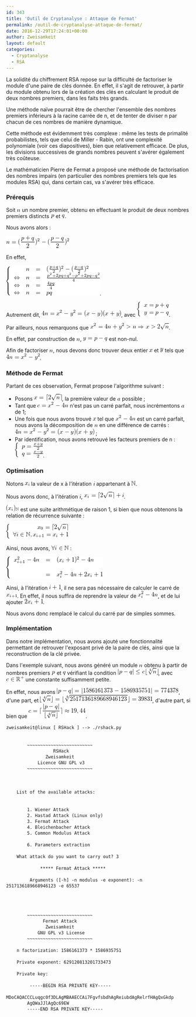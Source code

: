 ```yaml
---
id: 343
title: 'Outil de Cryptanalyse : Attaque de Fermat'
permalink: /outil-de-cryptanalyse-attaque-de-fermat/
date: 2016-12-29T17:24:01+00:00
author: Zweisamkeit
layout: default
categories:
  - Cryptanalyse
  - RSA
---
```

La solidité du chiffrement RSA repose sur la difficulté de factoriser le module d'une paire de clés donnée. En effet, il s'agit de retrouver, à partir du module obtenu lors de la création des clés en calculant le produit de deux nombres premiers, dans les faits très grands.

Une méthode naïve pourrait être de chercher l'ensemble des nombres premiers inférieurs à la racine carrée de n, et de tenter de diviser n par chacun de ces nombres de manière dynamique.

Cette méthode est évidemment très complexe : même les tests de primalité probabilistes, tels que celui de Miller - Rabin, ont une complexité polynomiale (voir ces diapositives), bien que relativement efficace. De plus, les divisions successives de grands nombres peuvent s'avérer également très coûteuse.

Le mathématicien Pierre de Fermat a proposé une méthode de factorisation des nombres impairs (en particulier des nombres premiers tels que les modules RSA) qui, dans certain cas, va s'avérer très efficace.

 
### Prérequis


Soit ![](/img/85ed301d2dec3500a4a7a6b9599251f6.png)<!-- n --> un nombre premier, obtenu en effectuant le produit de deux nombres premiers distincts ![](/img/85fd369a34bcb690cd5cc13153ab2c51.png)<!-- p --> et ![](/img/c69e06211d8d74949a67e9b16517a22a.png)<!-- q -->.

Nous avons alors :

![](/img/1ae854509fd1a4fbf27c87a26305f919.png)<!-- n = (\frac{p+q}{2})^2-(\frac{p-q}{2})^2 -->

En effet,

![](/img/9678312cf1652725634e24b2772f0200.png)<!-- \left\{\begin{array}{rrcl}&n&=&(\frac{p+q}{2})^2-(\frac{p-q}{2})^2\\ \Leftrightarrow&n&=&\frac{p^2+2pq+q^2 - p^2 + 2pq - q^2}{4}\\ \Leftrightarrow&n&=&\frac{4pq}{4}\\ \Leftrightarrow&n&=&pq\end{array}\right. -->.

Autrement dit, ![](/img/7b0b5f1a3299b85662cbc6b01ac8fb36.png)<!-- 4n = x^2-y^2=(x-y)(x+y) -->, avec ![](/img/3ac1a37d2a2c1d4dad9243e2f4c8998d.png)<!--  \left\{\begin{array}{r}x=p+q\\y=p-q\end{array}\right. -->.

Par ailleurs, nous remarquons que ![](/img/a2ff7a38227ded16704d70839f3c9a0f.png)<!--  x^2 = 4n + y^2 > n \Rightarrow x > 2\sqrt{n} -->.

En effet, par construction de ![](/img/85ed301d2dec3500a4a7a6b9599251f6.png)<!-- n -->, ![](/img/19d635840e265ab3355cf423dcf5a57c.png)<!-- y=p-q --> est non-nul.

Afin de factoriser ![](/img/85ed301d2dec3500a4a7a6b9599251f6.png)<!-- n -->, nous devons donc trouver deux entier ![](/img/fb341fe2cc1cadccb1751e5cc07c52ad.png)<!-- x --> et ![](/img/f9cc2768507371dadcfc7d11820baa3f.png)<!-- y --> tels que ![](/img/e9839b2d3cd455aee89482e5e4ab1b5c.png)<!-- 4n=x^2-y^2 -->.

 
### Méthode de Fermat


Partant de ces observation, Fermat propose l'algorithme suivant :

* Posons ![](/img/40c96e27e5acfcc9e5fbce03fa066cf2.png)<!-- x = \lceil 2\sqrt{n}\rceil -->, la première valeur de ![](/img/b5be717cba1b2ad64f2986aed2540851.png)<!-- a --> possible ;
* Tant que ![](/img/8e9e5e63f5c839135d4424bc75413f52.png)<!-- c=x^2 - 4n --> n'est pas un carré parfait, nous incrémentons ![](/img/b5be717cba1b2ad64f2986aed2540851.png)<!-- a --> de 1;
* Une fois que nous avons trouvé ![](/img/fb341fe2cc1cadccb1751e5cc07c52ad.png)<!-- x --> tel que ![](/img/d2455df22e99bf3bf19ca85fe8a079e4.png)<!-- x^2 - 4n --> est un carré parfait, nous avons la décomposition de ![](/img/85ed301d2dec3500a4a7a6b9599251f6.png)<!-- n --> en une différence de carrés : ![](/img/00181f9dcf0826f8f2c15b639fcfcb5a.png)<!--  4n = x^2 - y^2=(x-y)(x+y) --> ;
* Par identification, nous avons retrouvé les facteurs premiers de n : ![](/img/bd9e1e3daeca2df8ecaec940d6004ed5.png)<!-- \left\{\begin{array}{l}p = \frac{x + y}{2}\\q = \frac{x - y}{2}\end{array}\right. -->.

 
### Optimisation


Notons ![](/img/70d713b9358a1361823e4a4be1c63150.png)<!-- x_i --> la valeur de x à l'itération ![](/img/938d7eb55ea8a71b03bd6fc53ec0c3fc.png)<!-- i --> appartenant à ![](/img/77d75490c376733caa7fc55af6d3f2c3.png)<!-- \mathbb{N} -->.

Nous avons donc, à l'itération ![](/img/938d7eb55ea8a71b03bd6fc53ec0c3fc.png)<!-- i -->, ![](/img/73acd53befc598c1c77d343c6f2076ff.png)<!-- x_i=\lceil 2\sqrt{n}\rceil +i -->.

![](/img/b4fdc2cf942cafd6d284fd4dfdf78fdd.png)<!-- (x_i)_{\mathbb{N}} --> est une suite arithmétique de raison 1, si bien que nous obtenons la relation de récurrence suivante :

![](/img/c409fc422def35a630253f3e10d3c2ab.png)<!-- \left\{\begin{array}{r}x_0=\lceil 2\sqrt{n}\rceil\\ \forall i\in\mathbb{N}, x_{i+1}= x_i +1\end{array}\right. -->

Ainsi, nous avons, ![](/img/eb7655362bbb7d75079c9ba5ebf7b1c7.png)<!-- \forall i\in\mathbb{N} --> :

![](/img/7e97798b790eebed32bb8e48c38e1f08.png)<!-- \left\{\begin{array}{rcl}x_{i+1}^2 - 4n&=&(x_i+1)^2-4n\\\\&=&x_i^2-4n+2x_i+1\end{array}\right. -->

Ainsi, à l'itération ![](/img/82a8b9cdd39985556a716ac420c95c71.png)<!-- i+1 -->, il ne sera pas nécessaire de calculer le carré de ![](/img/cf02f957f6a6393edb37b0ccc3045e2c.png)<!-- x_{i+1} -->. En effet, il nous suffira de reprendre la valeur de ![](/img/fde5bb8d6a73ddd0927655fc3cff7823.png)<!-- x_i^2 -4n -->, et de lui ajouter ![](/img/b7483f4d56112eb74c85d73d2ca6943b.png)<!-- 2x_i+1 -->.

Nous avons donc remplacé le calcul du carré par de simples sommes.

### Implémentation

Dans notre implémentation, nous avons ajouté une fonctionnalité permettant de retrouver l'exposant privé de la paire de clés, ainsi que la reconstruction de la clé privée.

Dans l'exemple suivant, nous avons généré un module ![](/img/85ed301d2dec3500a4a7a6b9599251f6.png)<!-- n --> obtenu à partir de nombres premiers ![](/img/85fd369a34bcb690cd5cc13153ab2c51.png)<!-- p --> et ![](/img/c69e06211d8d74949a67e9b16517a22a.png)<!-- q --> vérifiant la condition ![](/img/4eda1ededf6dd9e47ea13184ccefc251.png)<!-- |p-q| \leq c\lfloor\sqrt[4]{n}\rfloor -->, avec ![](/img/3acbdbcdf3eea57742e7dffe99416a74.png)<!-- c\in\mathbb{R}^+ --> une constante suffisamment petite.

En effet, nous avons ![](/img/e6d90fce9e63c4ef27091ab4d8a24f78.png)<!-- |p-q| =|1586161373-1586935751|=774378 -->, d'une part, et ![](/img/73da89a9417a4ca152d5476e348d078b.png)<!-- \lfloor\sqrt[4]{n}\rfloor=\lfloor\sqrt[4]{2517136189668946123}\rfloor=39831 -->, d'autre part, si bien que ![](/img/9237740405559d98d04e8bc9ec820fbb.png)<!-- c = \lceil\frac{|p-q|}{\lfloor\sqrt[4]{n}\rfloor}\rceil\approx 19,44 -->.

```
zweisamkeit@linux [ RSHack ] --> ./rshack.py 


        ~~~~~~~~~~~~~~~~~~~~~~~~~
                  RSHack         
               Zweisamkeit       
            Licence GNU GPL v3   
        ~~~~~~~~~~~~~~~~~~~~~~~~~



    List of the available attacks:


        1. Wiener Attack
        2. Hastad Attack (Linux only)
        3. Fermat Attack
        4. Bleichenbacher Attack
        5. Common Modulus Attack

        6. Parameters extraction

    What attack do you want to carry out? 3

             ***** Fermat Attack *****

         Arguments ([-h] -n modulus -e exponent): -n 2517136189668946123 -e 65537




        ~~~~~~~~~~~~~~~~~~~~~~~~~
              Fermat Attack      
               Zweisamkeit       
            GNU GPL v3 License   
        ~~~~~~~~~~~~~~~~~~~~~~~~~

    n factorization: 1586161373 * 1586935751 

    Private exponent: 629120813201733473 

    Private key: 

         -----BEGIN RSA PRIVATE KEY-----
        MDoCAQACCCLuqgc0f3DLAgMBAAECCAi7FgvfsbdhAgReiubdAgRelrfHAgQxGkdp
        AgQWaJJlAgQc69EW
        -----END RSA PRIVATE KEY-----
```
